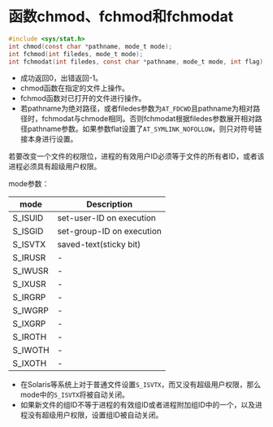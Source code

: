 # 函数chmod、fchmod和fchmodat

```c
#include <sys/stat.h>
int chmod(const char *pathname, mode_t mode);
int fchmod(int filedes, mode_t mode);
int fchmodat(int filedes, const char *pathname, mode_t mode, int flag);
```

* 成功返回0，出错返回-1。
* chmod函数在指定的文件上操作。
* fchmod函数对已打开的文件进行操作。
* 若pathname为绝对路径，或者filedes参数为`AT_FDCWD`且pathname为相对路径时，fchmodat与chmode相同。否则fchmodat根据filedes参数展开相对路径pathname参数。如果参数flat设置了`AT_SYMLINK_NOFOLLOW`，则只对符号链接本身进行设置。

若要改变一个文件的权限位，进程的有效用户ID必须等于文件的所有者ID，或者该进程必须具有超级用户权限。

mode参数：

mode | Description
--- | ---
S_ISUID | set-user-ID on execution
S_ISGID | set-group-ID on execution
S_ISVTX | saved-text(sticky bit)
S_IRUSR | -
S_IWUSR | -
S_IXUSR | -
S_IRGRP | -
S_IWGRP | -
S_IXGRP | -
S_IROTH | -
S_IWOTH | -
S_IXOTH | -

* 在Solaris等系统上对于普通文件设置`S_ISVTX`，而又没有超级用户权限，那么mode中的`S_ISVTX`将被自动关闭。
* 如果新文件的组ID不等于进程的有效组ID或者进程附加组ID中的一个，以及进程没有超级用户权限，设置组ID被自动关闭。
